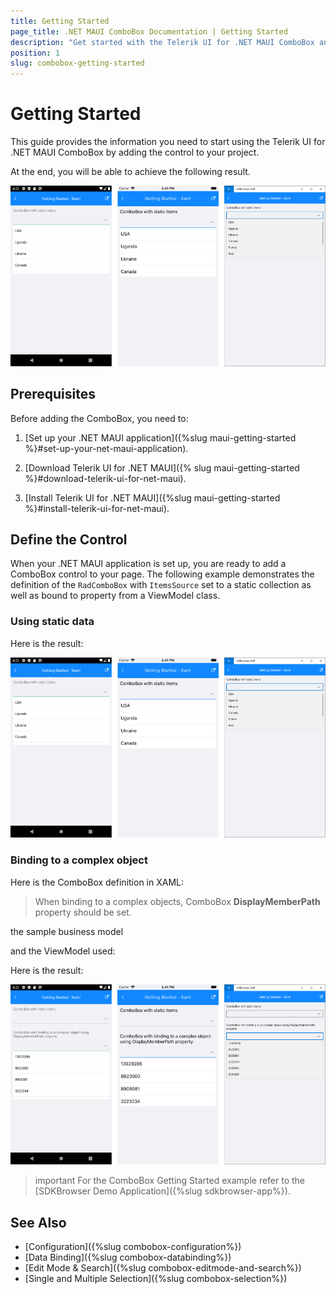 ```yaml
---
title: Getting Started
page_title: .NET MAUI ComboBox Documentation | Getting Started
description: "Get started with the Telerik UI for .NET MAUI ComboBox and add the control to your .NET MAUI project."
position: 1
slug: combobox-getting-started
---
```


# Getting Started

This guide provides the information you need to start using the Telerik UI for .NET MAUI ComboBox by adding the control to your project.

At the end, you will be able to achieve the following result.

![ComboBox Getting Started](images/combobox-getting-started.png)

## Prerequisites

Before adding the ComboBox, you need to:

1. [Set up your .NET MAUI application]({%slug maui-getting-started %}#set-up-your-net-maui-application).

1. [Download Telerik UI for .NET MAUI]({% slug maui-getting-started %}#download-telerik-ui-for-net-maui).

1. [Install Telerik UI for .NET MAUI]({%slug maui-getting-started %}#install-telerik-ui-for-net-maui).

## Define the Control

When your .NET MAUI application is set up, you are ready to add a ComboBox control to your page. The following example demonstrates the definition of the `RadComboBox` with `ItemsSource` set to a static collection as well as bound to property from a ViewModel class.

### Using static data

<snippet id='combobox-getting-started-static-items-xaml'/>

Here is the result:

![ComboBox Getting Started Example](images/combobox-getting-started.png)

### Binding to a complex object

Here is the ComboBox definition in XAML:

<snippet id='combobox-getting-started-complex-object-xaml'/>

> When binding to a complex objects, ComboBox **DisplayMemberPath** property should be set.

the sample business model

<snippet id='combobox-city-businessmodel'/>

and the ViewModel used:

<snippet id='combobox-cities-viewmodel'/>

Here is the result:

![ComboBox Getting Started Example](images/combobox-getting-started-complex-data.png)

>important For the ComboBox Getting Started example refer to the [SDKBrowser Demo Application]({%slug sdkbrowser-app%}).

## See Also

- [Configuration]({%slug combobox-configuration%})
- [Data Binding]({%slug combobox-databinding%})
- [Edit Mode & Search]({%slug combobox-editmode-and-search%}) 
- [Single and Multiple Selection]({%slug combobox-selection%})